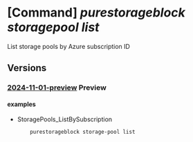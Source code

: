 # [Command] _purestorageblock storagepool list_

List storage pools by Azure subscription ID

## Versions

### [2024-11-01-preview](/Resources/mgmt-plane/L3N1YnNjcmlwdGlvbnMve30vcHJvdmlkZXJzL3B1cmVzdG9yYWdlLmJsb2NrL3N0b3JhZ2Vwb29scw==/2024-11-01-preview.xml) **Preview**

<!-- mgmt-plane /subscriptions/{}/providers/purestorage.block/storagepools 2024-11-01-preview -->
<!-- mgmt-plane /subscriptions/{}/resourcegroups/{}/providers/purestorage.block/storagepools 2024-11-01-preview -->

#### examples

- StoragePools_ListBySubscription
    ```bash
        purestorageblock storage-pool list
    ```
